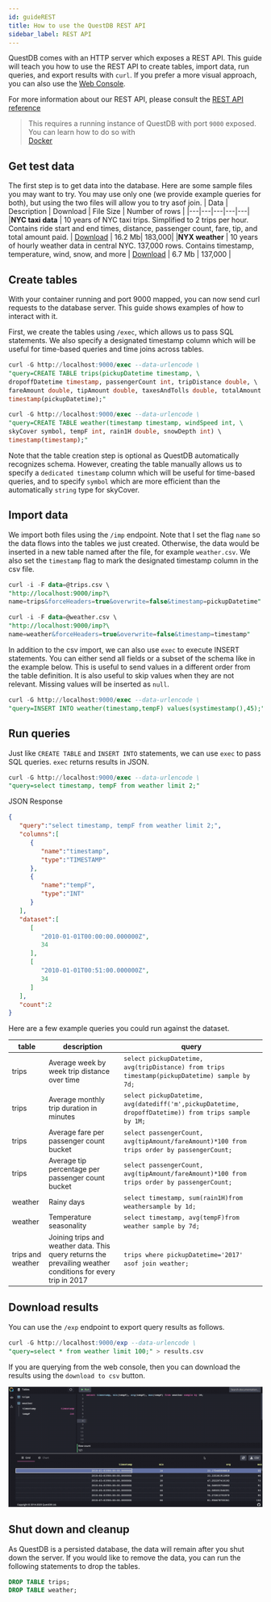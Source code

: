 ```yaml
---
id: guideREST
title: How to use the QuestDB REST API
sidebar_label: REST API
---
```



QuestDB comes with an HTTP server which exposes a REST API. This guide will teach you 
how to use the REST API to create tables, import data, run queries, and export results with `curl`.
If you prefer a more visual approach, you can also use the [Web Console](consoleGuide.md).

For more information about our REST API, please consult the [REST API reference](restAPI.md)

> This requires a running instance of QuestDB with port `9000` exposed. You can learn how to do so with  
> [Docker](guideDocker.md)


## Get test data
The first step is to get data into the database. Here are some sample files you may want to try. You may use only one (we provide example queries for both), but using the two files will allow you to try asof join.
| Data | Description | Download | File Size | Number of rows |
|---|---|---|---|---|
|**NYC taxi data** | 10 years of NYC taxi trips. Simplified to 2 trips per hour. Contains ride start and end times, distance, passenger count, fare, tip, and total amount paid. | [Download](https://s3-eu-west-1.amazonaws.com/questdb.io/datasets/trips.csv) | 16.2 Mb| 183,000|
|**NYX weather** | 10 years of hourly weather data in central NYC. 137,000 rows. Contains timestamp, temperature, wind, snow, and more | [Download](https://s3-eu-west-1.amazonaws.com/questdb.io/datasets/weather.csv) | 6.7 Mb | 137,000 |

## Create tables
With your container running and port 9000 mapped, you can now send curl requests to the database server. This 
guide shows examples of how to interact with it. 

First, we create the tables using `/exec`, which allows us to pass SQL statements. 
We also specify a designated timestamp column which will be useful for time-based queries and time joins across tables.
```sql
curl -G http://localhost:9000/exec --data-urlencode \
"query=CREATE TABLE trips(pickupDatetime timestamp, \
dropoffDatetime timestamp, passengerCount int, tripDistance double, \
fareAmount double, tipAmount double, taxesAndTolls double, totalAmount double) \
timestamp(pickupDatetime);"
```
```sql
curl -G http://localhost:9000/exec --data-urlencode \
"query=CREATE TABLE weather(timestamp timestamp, windSpeed int, \
skyCover symbol, tempF int, rain1H double, snowDepth int) \
timestamp(timestamp);"
```

Note that the table creation step is optional as QuestDB automatically recognizes schema. However, creating the table manually allows us to specify a `dedicated timestamp` column which will be useful for time-based queries, and to specify `symbol` which are more efficient than the automatically `string` type for skyCover. 

## Import data

We import both files using the `/imp` endpoint. Note that I set the flag `name` so the data flows into the tables we just created. Otherwise, the data would be inserted in a new table named after the file, for example `weather.csv`. We also set the `timestamp` flag to mark the designated timestamp column in the csv file.

```sql
curl -i -F data=@trips.csv \
"http://localhost:9000/imp?\
name=trips&forceHeaders=true&overwrite=false&timestamp=pickupDatetime"
```

```sql
curl -i -F data=@weather.csv \
"http://localhost:9000/imp?\
name=weather&forceHeaders=true&overwrite=false&timestamp=timestamp"
```

In addition to the csv import, we can also use `exec` to execute INSERT statements. 
You can either send all fields or a subset of the schema like in the example below. 
This is useful to send values in a different order from the table definition. It is also useful to skip values when they are not relevant. Missing values will be inserted as `null`.

```sql
curl -G http://localhost:9000/exec --data-urlencode \
"query=INSERT INTO weather(timestamp,tempF) values(systimestamp(),45);" 
```

## Run queries
Just like `CREATE TABLE` and `INSERT INTO` statements, we can use `exec` to pass SQL queries.
 `exec` returns results in JSON.
```sql
curl -G http://localhost:9000/exec --data-urlencode \
"query=select timestamp, tempF from weather limit 2;"  
```

JSON Response
```json
{
   "query":"select timestamp, tempF from weather limit 2;",
   "columns":[
      {
         "name":"timestamp",
         "type":"TIMESTAMP"
      },
      {
         "name":"tempF",
         "type":"INT"
      }
   ],
   "dataset":[
      [
         "2010-01-01T00:00:00.000000Z",
         34
      ],
      [
         "2010-01-01T00:51:00.000000Z",
         34
      ]
   ],
   "count":2
}
```          

Here are a few example queries you could run against the dataset.

| table | description | query |
|---|---|---|
|trips|Average week by week trip distance over time |`select pickupDatetime, avg(tripDistance) from trips timestamp(pickupDatetime) sample by 7d;` |
|trips|Average monthly trip duration in minutes |`select pickupDatetime, avg(datediff('m',pickupDatetime, dropoffDatetime)) from trips sample by 1M;` |
|trips|Average fare per passenger count bucket |`select passengerCount, avg(tipAmount/fareAmount)*100 from trips order by passengerCount;` |
|trips|Average tip percentage per passenger count bucket |`select passengerCount, avg(tipAmount/fareAmount)*100 from trips order by passengerCount;` |
|weather|Rainy days |`select timestamp, sum(rain1H)from weathersample by 1d; `|
|weather|Temperature seasonality |`select timestamp, avg(tempF)from weather sample by 7d;` |
|trips and weather|Joining trips and weather data. This query returns the prevailing weather conditions for every trip in 2017 |`trips where pickupDatetime='2017' asof join weather;` |

## Download results
You can use the `/exp` endpoint to export query results as follows.
```sql
curl -G http://localhost:9000/exp --data-urlencode \
"query=select * from weather limit 100;" > results.csv       
```
If you are querying from the web console, then you can download the results using the `download to csv` button.

![download gif](/static/img/downloadgif.gif)

## Shut down and cleanup
As QuestDB is a persisted database, the data will remain after you shut down the server. 
If you would like to remove the data, you can run the following statements to drop the tables.
```sql
DROP TABLE trips;
DROP TABLE weather;
```